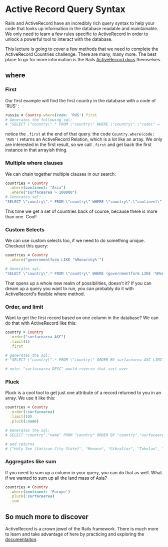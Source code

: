 # Active Record Query Syntax

Rails and ActiveRecord have an incredibly rich query syntax to help your code that looks up information in the database readable and maintainable.  We only need to learn a few rules specific to ActiveRecord in order to unlock a powerful tool to interact with the database.

This lecture is going to cover a few methods that we need to complete the ActiveRecord Countries challenge.  There are many, many more.  The best place to go for more information is the Rails [ActiveRecord docs](https://guides.rubyonrails.org/active_record_querying.html) themselves.

## where

### First
Our first example will find the first country in the database with a code of 'RUS' :
```ruby
russia = Country.where(code: 'RUS').first
# Generates the following sql:
# "SELECT \"country\".* FROM \"country\" WHERE \"country\".\"code\" = 'RUS'"
```
notice the ```.first``` at the end of that query.  the code ```Country.where(code: 'RUS')``` returns an ActiveRecord Relation, which is a lot like an array.  We only are interested in the first result, so we call ```.first``` and get back the first instance in that arrayish thing.

### Multiple where clauses
We can chain together multiple clauses in our search:

```ruby 
countries = Country
  .where(continent: "Asia")
  .where("surfacearea > 100000")
# Generates sql:
"SELECT \"country\".* FROM \"country\" WHERE \"country\".\"continent\" = 'Asia' AND (surfacearea > 100000)"
```

This time we get a set of countries back of course, because there is more than one.  Cool!

### Custom Selects
We can use custom selects too, if we need to do something unique.  Checkout this query:

```ruby
countries = Country
  .where("governmentform LIKE '%Monarchy%'")

# Generates sql:
"SELECT \"country\".* FROM \"country\" WHERE (governmentform LIKE '%Monarchy%')"
```

That opens up a whole new realm of possibilities, doesn't it?  If you can dream up a query you want to run, you can probably do it with ActiveRecord's flexible where method.

### Order, and limit

Want to get the first record based on one column in the database?  We can do that with ActiveRecord like this:

```ruby
country = Country
  .order("surfacearea ASC")
  .limit(1)
  .first

# generates the sql:
# "SELECT \"country\".* FROM \"country\" ORDER BY surfacearea ASC LIMIT 1"

# note: "surfacearea DESC" would reverse that sort over
```

### Pluck

Pluck is a cool tool to get just one attribute of a record returned to you in an array.  We use it like this:

```ruby
countries = Country
  .order(:surfacearea)
  .limit(10)
  .pluck(:name)

# Generates the sql:
# SELECT "country"."name" FROM "country" ORDER BY "country"."surfacearea" ASC LIMIT 10

# and returns
# ["Holy See (Vatican City State)", "Monaco", "Gibraltar", "Tokelau", "Cocos (Keeling) Islands", "United States Minor Outlying Islands", "Macao", "Nauru", "Tuvalu", "Norfolk Island"]
```

### Aggregates like sum

If you need to sum up a column in your query, you can do that as well.  What if we wanted to sum up all the land mass of Asia?  

```ruby
countries = Country
  .where(continent: 'Europe')
  .pluck(:surfacearea)
  .sum
```


## So much more to discover
ActiveRecord is a crown jewel of the Rails framework.  There is much more to learn and take advantage of here by practicing and exploring the [documentaiton](https://guides.rubyonrails.org/active_record_querying.html).
